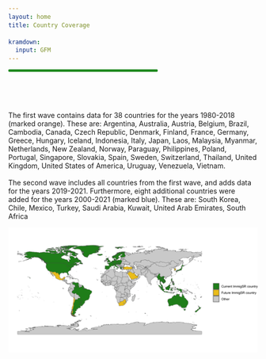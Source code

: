 ```yaml
---
layout: home
title: Country Coverage

kramdown:
  input: GFM
---
```

<hr width="60%" style="height: 5px; background-color: #228b22; border-radius: 2px;" align="center">
<br><br>
<br>

<p> The first wave contains data for 38 countries for the years 1980-2018 (marked orange). These are: Argentina, Australia, Austria, Belgium, Brazil, Cambodia, Canada, Czech Republic, Denmark, Finland, France, Germany, Greece, Hungary, Iceland, Indonesia, Italy, Japan, Laos, Malaysia, Myanmar, Netherlands, New Zealand, Norway, Paraguay, Philippines, Poland, Portugal, Singapore, Slovakia, Spain, Sweden, Switzerland, Thailand, United Kingdom, United States of America, Uruguay, Venezuela, Vietnam. 
<br><br>
 The second wave includes all countries from the first wave, and adds data for the years 2019-2021. Furthermore, eight additional countries were added for the years 2000-2021 (marked blue). These are: South Korea, Chile, Mexico, Turkey, Saudi Arabia, Kuwait, United Arab Emirates, South Africa </p>

<img src="/assets/img/migsp_map_new.png" alt="" class="center" style="widht:140%;hight:auto" >
<br><br>

